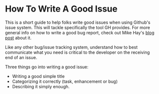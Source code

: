 
# How To Write A Good Issue

This is a short guide to help folks write good issues when using Github's issue system.  This will tackle specifically the tool GH provides.  For more general info on how to write a good bug report, check out Mike Hay's [blog post][1] about it.


Like any other bug/issue tracking system, understand how to best communicate what you need is critical to the developer on the receiving end of an issue.

Three things go into writing a good issue:

 - Writing a good simple title
 - Categorizing it correctly (task, enhancement or bug)
 - Describing it simply enough.

[1]: http://mhay68.tumblr.com/post/1648223018/what-makes-a-good-bug-report "What Makes A Good Bug Report?"
